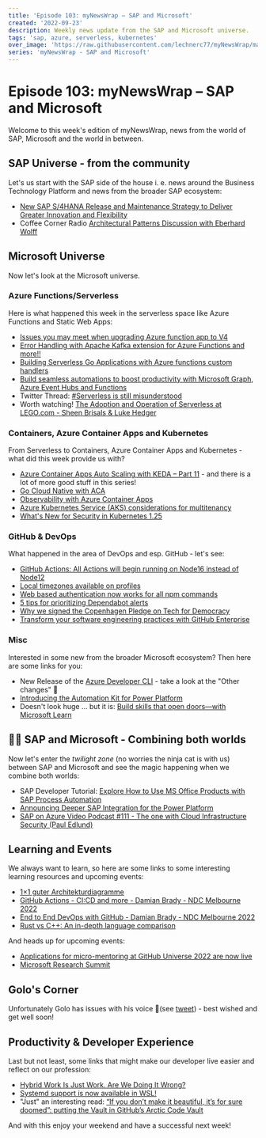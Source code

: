 ```yaml
---
title: 'Episode 103: myNewsWrap – SAP and Microsoft'
created: '2022-09-23'
description: Weekly news update from the SAP and Microsoft universe.
tags: 'sap, azure, serverless, kubernetes'
over_image: 'https://raw.githubusercontent.com/lechnerc77/myNewsWrap/main/episodes/cover-images/episode103small.png'
series: 'myNewsWrap - SAP and Microsoft'
---
```


# Episode 103: myNewsWrap – SAP and Microsoft

Welcome to this week's edition of myNewsWrap, news from the world of SAP, Microsoft and the world in between.

## SAP Universe - from the community

Let's us start with the SAP side of the house i. e. news around the Business Technology Platform and news from the broader SAP ecosystem:

* [New SAP S/4HANA Release and Maintenance Strategy to Deliver Greater Innovation and Flexibility](https://news.sap.com/2022/09/new-sap-s4hana-release-maintenance-strategy/)
* Coffee Corner Radio [Architectural Patterns Discussion with Eberhard Wolff](https://anchor.fm/sap-community-podcast/episodes/Architectural-Patterns-Discussion-with-Eberhard-Wolff-e1o8git)

## Microsoft Universe

Now let's look at the Microsoft universe.

### Azure Functions/Serverless

Here is what happened this week in the serverless space like Azure Functions and Static Web Apps:

* [Issues you may meet when upgrading Azure function app to V4](https://techcommunity.microsoft.com/t5/apps-on-azure-blog/issues-you-may-meet-when-upgrading-azure-function-app-to-v4/ba-p/3288983?WT.mc_id=AZ-MVP-5004195)
* [Error Handling with Apache Kafka extension for Azure Functions and more!!](https://techcommunity.microsoft.com/t5/apps-on-azure-blog/error-handling-with-apache-kafka-extension-for-azure-functions/ba-p/3628936?WT.mc_id=AZ-MVP-5004195)
* [Building Serverless Go Applications with Azure functions custom handlers](https://techcommunity.microsoft.com/t5/apps-on-azure-blog/building-serverless-go-applications-with-azure-functions-custom/ba-p/3623617?WT.mc_id=AZ-MVP-5004195)
* [Build seamless automations to boost productivity with Microsoft Graph, Azure Event Hubs and Functions](https://dev.to/azure/build-seamless-automations-to-boost-productivity-with-microsoft-graph-azure-event-hubs-and-functions-1ho8)
* Twitter Thread: [#Serverless is still misunderstood](https://twitter.com/anna__geller/status/1571527241418276864?s=20&t=01lA9eE8rqxfkc8WfP_V7w)
* Worth watching! [The Adoption and Operation of Serverless at LEGO.com - Sheen Brisals & Luke Hedger](https://youtu.be/HlubhN0BG1w)

### Containers, Azure Container Apps and Kubernetes

From Serverless to Containers, Azure Container Apps and Kubernetes - what did this week provide us with?

* [Azure Container Apps Auto Scaling with KEDA – Part 11](https://bitoftech.net/2022/09/22/azure-container-apps-auto-scaling-with-keda-part-11/) - and there is a lot of more good stuff in this series!
* [Go Cloud Native with ACA](https://azure.github.io/Cloud-Native/blog/zero2hero-aca-01/)
* [Observability with Azure Container Apps](https://techcommunity.microsoft.com/t5/apps-on-azure-blog/observability-with-azure-container-apps/ba-p/3627909?WT.mc_id=AZ-MVP-5004195)
* [Azure Kubernetes Service (AKS) considerations for multitenancy](https://learn.microsoft.com/azure/architecture/guide/multitenant/service/aks)
* [What's New for Security in Kubernetes 1.25](https://securitylabs.datadoghq.com/articles/whats-new-for-security-in-kubernetes-125/)

### GitHub & DevOps

What happened in the area of DevOps and esp. GitHub - let's see:

* [GitHub Actions: All Actions will begin running on Node16 instead of Node12](https://github.blog/changelog/2022-09-22-github-actions-all-actions-will-begin-running-on-node16-instead-of-node12/)
* [Local timezones available on profiles](https://github.blog/changelog/2022-09-23-local-timezones-available-on-profiles/)
* [Web based authentication now works for all npm commands](https://github.blog/changelog/2022-09-20-web-based-authentication-now-works-for-all-npm-commands/)
* [5 tips for prioritizing Dependabot alerts](https://github.blog/2022-09-19-5-tips-for-prioritizing-dependabot-alerts/)
* [Why we signed the Copenhagen Pledge on Tech for Democracy](https://github.blog/2022-09-21-why-we-signed-the-copenhagen-pledge-on-tech-for-democracy/)
* [Transform your software engineering practices with GitHub Enterprise](https://github.blog/2022-09-20-transform-your-software-engineering-practices-with-github-enterprise/)

### Misc

Interested in some new from the broader Microsoft ecosystem? Then here are some links for you:

* New Release of the [Azure Developer CLI](https://github.com/Azure/azure-dev/releases/tag/azure-dev-cli_0.2.0-beta.2) - take a look at the "Other changes" 🤩
* [Introducing the Automation Kit for Power Platform](https://powerautomate.microsoft.com/en-us/blog/introducing-the-automation-kit-for-power-platform/)
* Doesn't look huge ... but it is: [Build skills that open doors—with Microsoft Learn](https://techcommunity.microsoft.com/t5/microsoft-learn-blog/build-skills-that-open-doors-with-microsoft-learn/ba-p/3614011?WT.mc_id=AZ-MVP-5004195)

## 🐱‍👤 SAP and Microsoft - Combining both worlds

Now let's enter the _twilight zone_ (no worries the ninja cat is with us) between SAP and Microsoft and see the magic happening when we combine both worlds:

* SAP Developer Tutorial: [Explore How to Use MS Office Products with SAP Process Automation](https://developers.sap.com/group.spa-ms-office.html)
* [Announcing Deeper SAP Integration for the Power Platform](https://powerautomate.microsoft.com/blog/announcing-deeper-sap-integration-for-the-power-platform/)
* [SAP on Azure Video Podcast #111 - The one with Cloud Infrastructure Security (Paul Edlund)](https://youtu.be/EiPsGlGSPvY)

## Learning and Events

We always want to learn, so here are some links to some interesting learning resources and upcoming events:

* [1×1 guter Architekturdiagramme](https://www.innoq.com/de/articles/2022/09/better-architecture-diagrams/)
* [GitHub Actions - CI:CD and more - Damian Brady - NDC Melbourne 2022](https://youtu.be/MoV4nPNHO1M)
* [End to End DevOps with GitHub - Damian Brady - NDC Melbourne 2022](https://youtu.be/sLdFcxFwS0c)
* [Rust vs C++: An in-depth language comparison](https://www.educative.io/blog/rust-vs-cpp)

And heads up for upcoming events:

* [Applications for micro-mentoring at GitHub Universe 2022 are now live](https://github.blog/2022-09-21-applications-for-micro-mentoring-at-github-universe-2022-are-now-live/)
* [Microsoft Research Summit](https://researchsummit.microsoft.com/)

## Golo's Corner

Unfortunately Golo has issues with his voice 🤒(see [tweet](https://twitter.com/goloroden/status/1568943050029953025?s=20&t=LcU-_bEuUdtG-mjP6dWyHw)) - best wished and get well soon!

## Productivity & Developer Experience

Last but not least, some links that might make our developer live easier and reflect on our profession:

* [Hybrid Work Is Just Work. Are We Doing It Wrong?](https://www.microsoft.com/en-us/worklab/work-trend-index/hybrid-work-is-just-work)
* [Systemd support is now available in WSL!](https://devblogs.microsoft.com/commandline/systemd-support-is-now-available-in-wsl/)
* "Just" an interesting read: [“If you don’t make it beautiful, it’s for sure doomed”: putting the Vault in GitHub’s Arctic Code Vault](https://github.blog/2022-09-20-if-you-dont-make-it-beautiful-its-for-sure-doomed-putting-the-vault-in-githubs-arctic-code-vault/)

And with this enjoy your weekend and have a successful next week!
